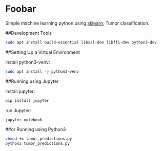 # Foobar

Simple machine learning python using [sklearn](https://scikit-learn.org/stable/), Tumor classification.

##Development Tools

```bash
sudo apt install build-essential libssl-dev libffi-dev python3-dev
```

##Setting Up a Virtual Environment

install python3-venv:

```bash
sudo apt install -y python3-venv
```

##Running using Jupyter

install jupyter:

```bash
pip install jupyter
```

run Jupyter:

```bash
jupyter-notebook
```

##or Running using Python3

```bash
chmod +x tumor_predictions.py
python3 tumor_predictions.py
```
